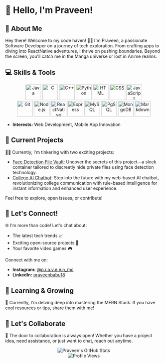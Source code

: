 # 👋 Hello, I'm Praveen!


## 🚀 About Me

Hey there! Welcome to my code haven! 👨‍💻 I'm Praveen, a passionate Software Developer on a journey of tech exploration. From crafting apps to diving into ReactNative adventures, I thrive on pushing boundaries. Beyond the screen, you'll catch me in the Manga universe or lost in Anime realms.

## 💻 Skills & Tools

<div align="center">
  <img src="java.gif" alt="Java" width="50" height="50">
  <img src="c.gif" alt="C" width="50" height="50">
  <img src="cpp.gif" alt="C++" width="50" height="50">
  <img src="python.gif" alt="Python" width="50" height="50">
  <img src="html.gif" alt="HTML" width="50" height="50">
  <img src="css.gif" alt="CSS" width="50" height="50">
  <img src="javascript.gif" alt="JavaScript" width="50" height="50">
</div>

<div align="center">
  <img src="git.gif" alt="Git" width="50" height="50">
  <img src="nodejs.gif" alt="Node.js" width="50" height="50">
  <img src="reactnative.gif" alt="ReactNative" width="50" height="50">
  <img src="express.gif" alt="Express" width="50" height="50">
  <img src="mysql.gif" alt="MySQL" width="50" height="50">
  <img src="pgsql.gif" alt="PgSQL" width="50" height="50">
  <img src="mongodb.gif" alt="MongoDB" width="50" height="50">
  <img src="markdown.gif" alt="Markdown" width="50" height="50">
</div>

- **Interests:** Web Development, Mobile App Innovation

## 🚧 Current Projects

👨‍💻 Currently, I'm tinkering with two exciting projects:

- [Face Detection File Vault](https://github.com/Praveen-mc/face-recognition-vault): Uncover the secrets of this project—a sleek container tailored to discreetly hide private files using face detection technology.
- [College AI Chatbot](https://github.com/Praveen-mc/ChatBot_Flask): Step into the future with my web-based AI chatbot, revolutionizing college communication with rule-based intelligence for instant information and enhanced user experience.

Feel free to explore, open issues, or contribute!

## 🤔 Let's Connect!

🌐 I'm more than code! Let's chat about:

- The latest tech trends 📈
- Exciting open-source projects 🚀
- Your favorite video games 🎮

Connect with me on:

- **Instagram:** [@p.r.a.v.e.e.n_mc](https://www.instagram.com/p.r.a.v.e.e.n_mc/)
- **LinkedIn:** [praveenbabu18](https://www.linkedin.com/in/praveenbabu18/)

## 🌱 Learning & Growing

🚀 Currently, I'm delving deep into mastering the MERN Stack. If you have cool resources or tips, share them with me!

## 👥 Let's Collaborate

🤝 The door to collaboration is always open! Whether you have a project idea, need assistance, or just want to chat, reach out anytime.

<!-- Adding GitHub stats and profile views -->
<div align="center">
  <img src="https://github-readme-stats.vercel.app/api?username=Praveen-mc&show_icons=true&theme=radical" alt="Praveen's GitHub Stats">
  <br>
  <img src="https://komarev.com/ghpvc/?username=Praveen-mc" alt="Profile Views">
</div>
